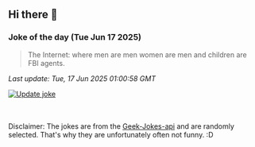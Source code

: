 ## Hi there 👋

### Joke of the day (Tue Jun 17 2025)
<!-- joke -->
>The Internet: where men are men women are men and children are FBI agents.
<!-- /joke -->

*Last update: Tue, 17 Jun 2025 01:00:58 GMT*

[![Update joke](https://github.com/nclskfm/nclskfm/actions/workflows/joke.yml/badge.svg)](https://github.com/nclskfm/nclskfm/actions/workflows/joke.yml)

<br><br>
Disclaimer: The jokes are from the [Geek-Jokes-api](https://github.com/sameerkumar18/geek-joke-api) and are randomly selected. That's why they are unfortunately often not funny. :D
